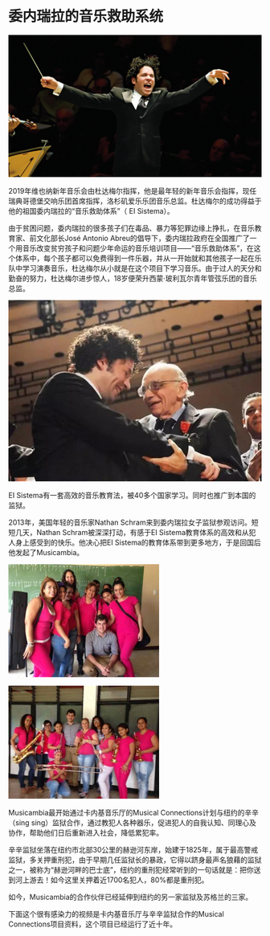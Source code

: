 # 委内瑞拉的音乐救助系统

![p3.5.1](./images/3.5.1.jpg)

​2019年维也纳新年音乐会由杜达梅尔指挥，他是最年轻的新年音乐会指挥，现任瑞典哥德堡交响乐团首席指挥，洛杉矶爱乐乐团音乐总监。杜达梅尔的成功得益于他的祖国委内瑞拉的“音乐救助体系”（ EI Sistema）。

由于贫困问题，委内瑞拉的很多孩子们在毒品、暴力等犯罪边缘上挣扎，在音乐教育家、前文化部长José Antonio Abreu的倡导下，委内瑞拉政府在全国推广了一个用音乐改变贫穷孩子和问题少年命运的音乐培训项目——“音乐救助体系”，在这个体系中，每个孩子都可以免费得到一件乐器，并从一开始就和其他孩子一起在乐队中学习演奏音乐，杜达梅尔从小就是在这个项目下学习音乐。由于过人的天分和勤奋的努力，杜达梅尔进步惊人，18岁便荣升西蒙·玻利瓦尔青年管弦乐团的音乐总监。

![p3.5.2](./images/3.5.2.jpg)  

EI Sistema有一套高效的音乐教育法，被40多个国家学习。同时也推广到本国的监狱。

2013年，美国年轻的音乐家Nathan Schram来到委内瑞拉女子监狱参观访问。短短几天，Nathan Schram被深深打动，有感于EI Sistema教育体系的高效和从犯人身上感受到的快乐。他决心把EI Sistema的教育体系带到更多地方，于是回国后他发起了Musicambia。

![p3.5.3](./images/3.5.3.jpg)  

![p3.5.4](./images/3.5.4.jpg)  

Musicambia最开始通过卡内基音乐厅的Musical Connections计划与纽约的辛辛（sing sing）监狱合作，通过教犯人各种器乐，促进犯人的自我认知、同理心及协作，帮助他们日后重新进入社会，降低累犯率。

辛辛监狱坐落在纽约市北部30公里的赫逊河东岸，始建于1825年，属于最高警戒监狱，多关押重刑犯，由于早期几任监狱长的暴政，它得以跻身最声名狼藉的监狱之一，被称为“赫逊河畔的巴士底”，纽约的重刑犯经常听到的一句话就是：把你送到河上游去！如今这里关押着近1700名犯人，80%都是重刑犯。

如今，Musicambia的合作伙伴已经延伸到纽约的另一家监狱及苏格兰的三家。

下面这个很有感染力的视频是卡内基音乐厅与辛辛监狱合作的Musical Connections项目资料，这个项目已经运行了近十年。
